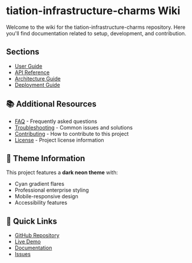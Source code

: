 # tiation-infrastructure-charms Wiki

Welcome to the wiki for the tiation-infrastructure-charms repository. Here you'll find documentation related to setup, development, and contribution.

## Sections

- [User Guide](user-guide.md)
- [API Reference](api-reference.md)
- [Architecture Guide](architecture.md)
- [Deployment Guide](deployment.md)


## 📚 Additional Resources

- [FAQ](faq.md) - Frequently asked questions
- [Troubleshooting](troubleshooting.md) - Common issues and solutions
- [Contributing](../CONTRIBUTING.md) - How to contribute to this project
- [License](../LICENSE) - Project license information

## 🎨 Theme Information

This project features a **dark neon theme** with:
- Cyan gradient flares
- Professional enterprise styling
- Mobile-responsive design
- Accessibility features

## 🚀 Quick Links

- [GitHub Repository](https://github.com/TiaAstor/tiation-infrastructure-charms)
- [Live Demo](https://tiaastor.github.io/tiation-infrastructure-charms)
- [Documentation](https://github.com/TiaAstor/tiation-infrastructure-charms/wiki)
- [Issues](https://github.com/TiaAstor/tiation-infrastructure-charms/issues)

